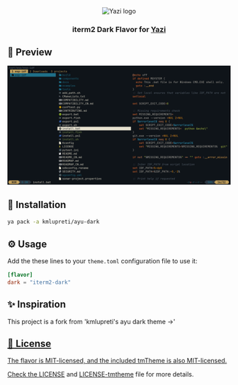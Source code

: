 <div align="center">
  <img src="https://github.com/sxyazi/yazi/blob/main/assets/logo.png?raw=true" alt="Yazi logo" width="20%">
</div>

<h3 align="center">
	iterm2 Dark Flavor for <a href="https://github.com/sxyazi/yazi">Yazi</a>
</h3>

## 👀 Preview

<img src="preview.png" width="600" />

## 🎨 Installation

```bash
ya pack -a kmlupreti/ayu-dark
```

## ⚙️ Usage

Add the these lines to your `theme.toml` configuration file to use it:

```toml
[flavor]
dark = "iterm2-dark"
```
## ✨ Inspiration
This project is a fork from 'kmlupreti's ayu dark theme ->' <a href="https://github.com/kmlupreti/ayu-dark.yazi"> 

## 📜 License

The flavor is MIT-licensed, and the included tmTheme is also MIT-licensed.

Check the [LICENSE](LICENSE) and [LICENSE-tmtheme](LICENSE-tmtheme) file for more details.
